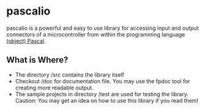 # pascalio

pascalio is a powerful and easy to use library for accessing input and output connectors of a microcontroller from within the programming language [(object) Pascal](http://freepascal.org).

## What is Where?
- The directory /src contains the library itself
- Checkout /doc for documentation file. You may use the fpdoc tool for creating more readable output.
- The sample projects in directory /test are used for testing the library. Caution: You may get an idea on how to use this library if you read them!